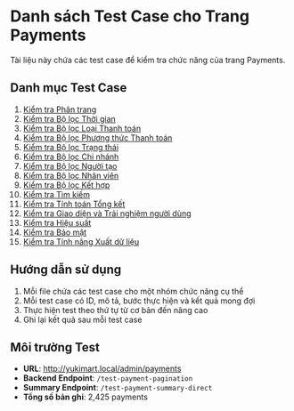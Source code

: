 # Danh sách Test Case cho Trang Payments

Tài liệu này chứa các test case để kiểm tra chức năng của trang Payments.

## Danh mục Test Case

1. [Kiểm tra Phân trang](pagination-tests.md)
2. [Kiểm tra Bộ lọc Thời gian](time-filter-tests.md)
3. [Kiểm tra Bộ lọc Loại Thanh toán](payment-type-tests.md)
4. [Kiểm tra Bộ lọc Phương thức Thanh toán](payment-method-tests.md)
5. [Kiểm tra Bộ lọc Trạng thái](status-tests.md)
6. [Kiểm tra Bộ lọc Chi nhánh](branch-shop-tests.md)
7. [Kiểm tra Bộ lọc Người tạo](creator-tests.md)
8. [Kiểm tra Bộ lọc Nhân viên](staff-tests.md)
9. [Kiểm tra Bộ lọc Kết hợp](combined-filter-tests.md)
10. [Kiểm tra Tìm kiếm](search-tests.md)
11. [Kiểm tra Tính toán Tổng kết](summary-tests.md)
12. [Kiểm tra Giao diện và Trải nghiệm người dùng](ui-ux-tests.md)
13. [Kiểm tra Hiệu suất](performance-tests.md)
14. [Kiểm tra Bảo mật](security-tests.md)
15. [Kiểm tra Tính năng Xuất dữ liệu](export-tests.md)

## Hướng dẫn sử dụng

1. Mỗi file chứa các test case cho một nhóm chức năng cụ thể
2. Mỗi test case có ID, mô tả, bước thực hiện và kết quả mong đợi
3. Thực hiện test theo thứ tự từ cơ bản đến nâng cao
4. Ghi lại kết quả sau mỗi test case

## Môi trường Test

- **URL**: http://yukimart.local/admin/payments
- **Backend Endpoint**: `/test-payment-pagination`
- **Summary Endpoint**: `/test-payment-summary-direct`
- **Tổng số bản ghi**: 2,425 payments